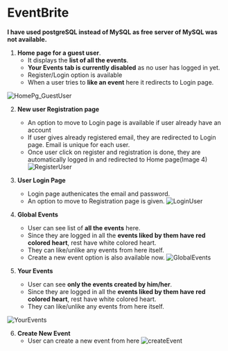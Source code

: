 # EventBrite

**I have used postgreSQL instead of MySQL as free server of MySQL was not available.**

1. **Home page for a guest user**.
   - It displays the **list of all the events**.
   - **Your Events tab is currently disabled** as no user has logged in yet.
   - Register/Login option is available
   - When a user tries to **like an event** here it redirects to Login page.
     
![HomePg_GuestUser](https://github.com/krish6388/EventBrite/assets/85309615/9a60a1a5-af05-40a6-ae7f-88801db10e5a)

2. **New user Registration page**
   - An option to move to Login page is available if user already have an account
   - If user gives already registered email, they are redirected to Login page. Email is unique for each user.
   - Once user click on register and registration is done, they are automatically logged in and redirected to Home page(Image 4)
![RegisterUser](https://github.com/krish6388/EventBrite/assets/85309615/e068eacd-9ade-4525-885b-697a96042c08)

3. **User Login Page**
   - Login page authenicates the email and password.
   - An option to move to Registration page is given.
![LoginUser](https://github.com/krish6388/EventBrite/assets/85309615/7868bbf6-9cdd-428c-a8bf-643f4d56928b)

4. **Global Events**
   - User can see list of **all the events** here.
   - Since they are logged in all the **events liked by them have red colored heart**, rest have white colored heart.
   - They can like/unlike any events from here itself.
   - Create a new event option is also available now.
![GlobalEvents](https://github.com/krish6388/EventBrite/assets/85309615/92b4f7fa-96fd-44e8-83f9-dcfaf42c9990)

5. **Your Events**
   - User can see **only the events created by him/her**.
   - Since they are logged in all the **events liked by them have red colored heart**, rest have white colored heart.
   - They can like/unlike any events from here itself.

![YourEvents](https://github.com/krish6388/EventBrite/assets/85309615/576f08f6-448e-4900-822f-31495ec4519f)

6. **Create New Event**
   - User can create a new event from here
![createEvent](https://github.com/krish6388/EventBrite/assets/85309615/c9b47589-b854-417a-871d-78f1a6d44598)


